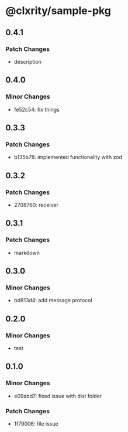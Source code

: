 # @clxrity/sample-pkg

## 0.4.1

### Patch Changes

- description

## 0.4.0

### Minor Changes

- fe52c54: fix things

## 0.3.3

### Patch Changes

- b135b78: implemented functionality with zod

## 0.3.2

### Patch Changes

- 2708760: receiver

## 0.3.1

### Patch Changes

- markdown

## 0.3.0

### Minor Changes

- bd813d4: add message protocol

## 0.2.0

### Minor Changes

- test

## 0.1.0

### Minor Changes

- e09abd7: fixed issue with dist folder

### Patch Changes

- 1f79006: file issue
